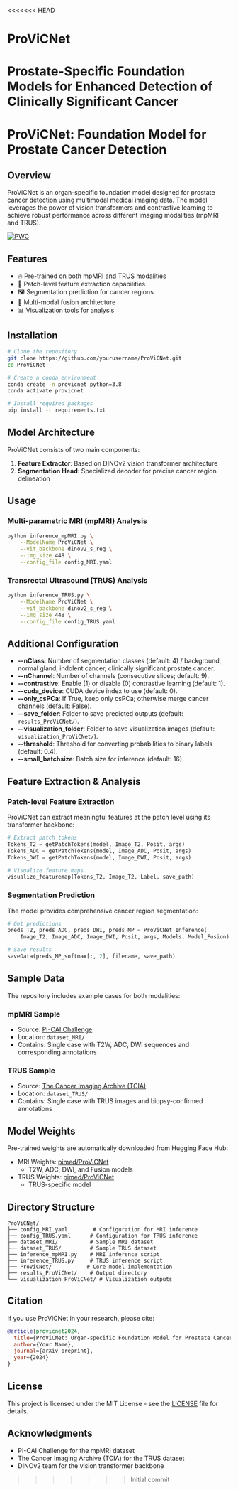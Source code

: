 <<<<<<< HEAD
# ProViCNet
Prostate-Specific Foundation Models for Enhanced Detection of Clinically Significant Cancer
=======
# ProViCNet: Foundation Model for Prostate Cancer Detection

## Overview
ProViCNet is an organ-specific foundation model designed for prostate cancer detection using multimodal medical imaging data. The model leverages the power of vision transformers and contrastive learning to achieve robust performance across different imaging modalities (mpMRI and TRUS).

[![PWC](https://img.shields.io/endpoint.svg?url=https://paperswithcode.com/badge/provicnet-organ-specific-foundation-model-for/prostate-cancer-detection-on-picai)](https://paperswithcode.com/paper/provicnet-organ-specific-foundation-model-for)

## Features
- 🔥 Pre-trained on both mpMRI and TRUS modalities
- 🎯 Patch-level feature extraction capabilities
- 🖼️ Segmentation prediction for cancer regions
- 🔄 Multi-modal fusion architecture
- 📊 Visualization tools for analysis

## Installation

```bash
# Clone the repository
git clone https://github.com/yourusername/ProViCNet.git
cd ProViCNet

# Create a conda environment
conda create -n provicnet python=3.8
conda activate provicnet

# Install required packages
pip install -r requirements.txt
```

## Model Architecture
ProViCNet consists of two main components:
1. **Feature Extractor**: Based on DINOv2 vision transformer architecture
2. **Segmentation Head**: Specialized decoder for precise cancer region delineation

## Usage

### Multi-parametric MRI (mpMRI) Analysis

```bash
python inference_mpMRI.py \
    --ModelName ProViCNet \
    --vit_backbone dinov2_s_reg \
    --img_size 448 \
    --config_file config_MRI.yaml
```

### Transrectal Ultrasound (TRUS) Analysis

```bash
python inference_TRUS.py \
    --ModelName ProViCNet \
    --vit_backbone dinov2_s_reg \
    --img_size 448 \
    --config_file config_TRUS.yaml
```

## Additional Configuration

- **--nClass**: Number of segmentation classes (default: 4) / background, normal gland, indolent cancer, clinically significant prostate cancer.
- **--nChannel**: Number of channels (consecutive slices; default: 9).
- **--contrastive**: Enable (1) or disable (0) contrastive learning (default: 1).
- **--cuda_device**: CUDA device index to use (default: 0).
- **--only_csPCa**: If True, keep only csPCa; otherwise merge cancer channels (default: False).
- **--save_folder**: Folder to save predicted outputs (default: `results_ProViCNet/`).
- **--visualization_folder**: Folder to save visualization images (default: `visualization_ProViCNet/`).
- **--threshold**: Threshold for converting probabilities to binary labels (default: 0.4).
- **--small_batchsize**: Batch size for inference (default: 16).


## Feature Extraction & Analysis

### Patch-level Feature Extraction
ProViCNet can extract meaningful features at the patch level using its transformer backbone:

```python
# Extract patch tokens
Tokens_T2 = getPatchTokens(model, Image_T2, Posit, args)
Tokens_ADC = getPatchTokens(model, Image_ADC, Posit, args)
Tokens_DWI = getPatchTokens(model, Image_DWI, Posit, args)

# Visualize feature maps
visualize_featuremap(Tokens_T2, Image_T2, Label, save_path)
```

### Segmentation Prediction
The model provides comprehensive cancer region segmentation:

```python
# Get predictions
preds_T2, preds_ADC, preds_DWI, preds_MP = ProViCNet_Inference(
    Image_T2, Image_ADC, Image_DWI, Posit, args, Models, Model_Fusion)

# Save results
saveData(preds_MP_softmax[:, 2], filename, save_path)
```

## Sample Data
The repository includes example cases for both modalities:

### mpMRI Sample
- Source: [PI-CAI Challenge](https://pi-cai.grand-challenge.org/)
- Location: `dataset_MRI/`
- Contains: Single case with T2W, ADC, DWI sequences and corresponding annotations

### TRUS Sample
- Source: [The Cancer Imaging Archive (TCIA)](https://www.cancerimagingarchive.net/collection/prostate-mri-us-biopsy/)
- Location: `dataset_TRUS/`
- Contains: Single case with TRUS images and biopsy-confirmed annotations

## Model Weights
Pre-trained weights are automatically downloaded from Hugging Face Hub:
- MRI Weights: [pimed/ProViCNet](https://huggingface.co/pimed/ProViCNet)
  - T2W, ADC, DWI, and Fusion models
- TRUS Weights: [pimed/ProViCNet](https://huggingface.co/pimed/ProViCNet)
  - TRUS-specific model

## Directory Structure
```
ProViCNet/
├── config_MRI.yaml        # Configuration for MRI inference
├── config_TRUS.yaml      # Configuration for TRUS inference
├── dataset_MRI/          # Sample MRI dataset
├── dataset_TRUS/         # Sample TRUS dataset
├── inference_mpMRI.py    # MRI inference script
├── inference_TRUS.py     # TRUS inference script
├── ProViCNet/           # Core model implementation
├── results_ProViCNet/    # Output directory
└── visualization_ProViCNet/ # Visualization outputs
```

## Citation
If you use ProViCNet in your research, please cite:
```bibtex
@article{provicnet2024,
  title={ProViCNet: Organ-specific Foundation Model for Prostate Cancer Detection},
  author={Your Name},
  journal={arXiv preprint},
  year={2024}
}
```

## License
This project is licensed under the MIT License - see the [LICENSE](LICENSE) file for details.

## Acknowledgments
- PI-CAI Challenge for the mpMRI dataset
- The Cancer Imaging Archive (TCIA) for the TRUS dataset
- DINOv2 team for the vision transformer backbone
>>>>>>> Initial commit
